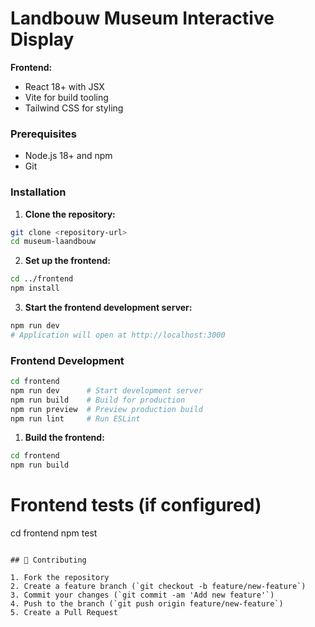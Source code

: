# Landbouw Museum Interactive Display

**Frontend:**
- React 18+ with JSX
- Vite for build tooling
- Tailwind CSS for styling

### Prerequisites
- Node.js 18+ and npm
- Git

### Installation

1. **Clone the repository:**
```bash
git clone <repository-url>
cd museum-laandbouw
```
2. **Set up the frontend:**
```bash
cd ../frontend
npm install
```
3. **Start the frontend development server:**
```bash
npm run dev
# Application will open at http://localhost:3000
```

### Frontend Development

```bash
cd frontend
npm run dev      # Start development server
npm run build    # Build for production
npm run preview  # Preview production build
npm run lint     # Run ESLint
```

1. **Build the frontend:**
```bash
cd frontend
npm run build
```


# Frontend tests (if configured)
cd frontend
npm test
```

## 🤝 Contributing

1. Fork the repository
2. Create a feature branch (`git checkout -b feature/new-feature`)
3. Commit your changes (`git commit -am 'Add new feature'`)
4. Push to the branch (`git push origin feature/new-feature`)
5. Create a Pull Request
